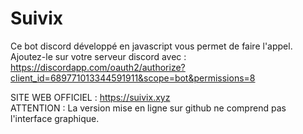# Suivix
Ce bot discord développé en javascript vous permet de faire l'appel.
Ajoutez-le sur votre serveur discord avec : https://discordapp.com/oauth2/authorize?client_id=689771013344591911&scope=bot&permissions=8

SITE WEB OFFICIEL : https://suivix.xyz<br/>
ATTENTION : La version mise en ligne sur github ne comprend pas l'interface graphique.
